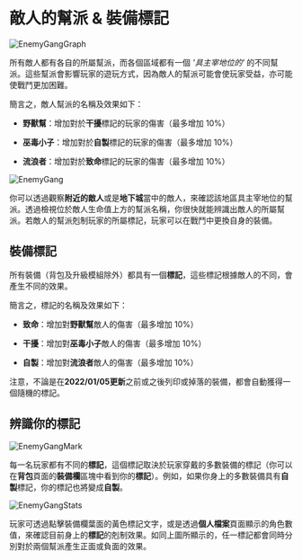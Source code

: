 
# 敵人的幫派 & 裝備標記

![EnemyGangGraph](/resources/mobile-tutorial/EnemyGangGraph.png)

所有敵人都有各自的所屬幫派，而各個區域都有一個 _'具主宰地位的'_ 的不同幫派。這些幫派會影響玩家的遊玩方式，因為敵人的幫派可能會使玩家受益，亦可能使戰鬥更加困難。

簡言之，敵人幫派的名稱及效果如下：
- **野獸幫**：增加對於**干擾**標記的玩家的傷害（最多增加 10%）

- **巫毒小子**：增加對於**自製**標記的玩家的傷害（最多增加 10%）

- **流浪者**：增加對於**致命**標記的玩家的傷害（最多增加 10%）

![EnemyGang](/resources/mobile-tutorial/EnemyGang.png)

你可以透過觀察**附近的敵人**或是**地下城**當中的敵人，來確認該地區具主宰地位的幫派。透過檢視位於敵人生命值上方的幫派名稱，你很快就能辨識出敵人的所屬幫派。若敵人的幫派剋制玩家的所屬標記，玩家可以在戰鬥中更換自身的裝備。

## 裝備標記

所有裝備（背包及升級模組除外）都具有一個**標記**，這些標記根據敵人的不同，會產生不同的效果。

簡言之，標記的名稱及效果如下：

- **致命**：增加對**野獸幫**敵人的傷害（最多增加 10%）

- **干擾**：增加對**巫毒小子**敵人的傷害（最多增加 10%）

- **自製**：增加對**流浪者**敵人的傷害（最多增加 10%）

注意，不論是在**2022/01/05更新**之前或之後列印或掉落的裝備，都會自動獲得一個隨機的標記。

## 辨識你的標記

![EnemyGangMark](/resources/mobile-tutorial/EnemyGangMark.png)

每一名玩家都有不同的**標記**，這個標記取決於玩家穿戴的多數裝備的標記（你可以在**背包**頁面的**裝備欄**區塊中看到你的**標記**）。例如，如果你身上的多數裝備具有**自製**標記，你的標記也將變成**自製**。

![EnemyGangStats](/resources/mobile-tutorial/EnemyGangStats.png)

玩家可透過點擊裝備欄葉面的黃色標記文字，或是透過**個人檔案**頁面顯示的角色數值，來確認目前身上的**標記**的剋制效果。如同上圖所顯示的，任一標記都會同時分別對於兩個幫派產生正面或負面的效果。
